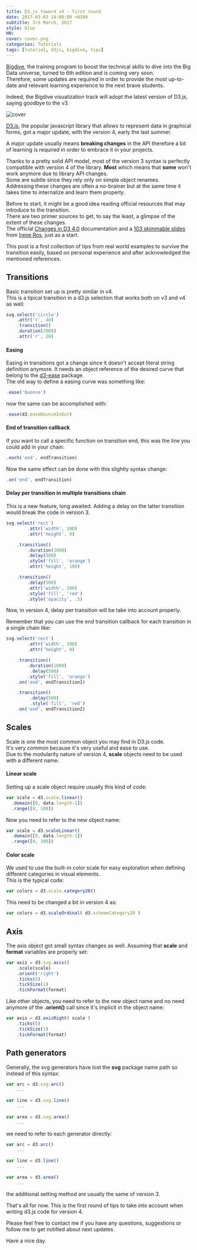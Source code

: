 ```yaml
---
title: D3.js toward v4 - first round
date: 2017-03-03 14:00:00 +0100
subtitle: 3rd March, 2017
style: blue
HN:
cover: cover.png
categories: Tutorials
tags: [tutorial, d3js, bigdive, tips]
---
```


[Bigdive](http://www.bigdive.eu/), the training program to boost the technical skills to dive into the Big Data universe, turned to 6th edition and is coming very soon.  
Therefore, some updates are required in order to provide the most up-to-date and relevant learning experience to the next brave students.  

<!-- main_ad -->

Indeed, the Bigdive visualization track will adopt the latest version of D3.js, saying goodbye to the v3.

![cover](../assets/posts/d3js_toward_v4/cover.png)

[D3.js](https://d3js.org), the popular javascript library that allows to represent data in graphical forms, got a major update, with the version 4, early the last summer.

A major update usually means **breaking changes** in the API therefore a bit of learning is required in order to embrace it in your projects.

Thanks to a pretty solid API model, most of the version 3 syntax is perfectly compatible with version 4 of the library.
**Most** which means that **some** won't work anymore due to library API changes.  
Some are subtle since they rely only on simple object renames.  
Addressing these changes are often a no-brainer but at the same time it takes time to internalize and learn them properly.

Before to start, it might be a good idea reading official resources that may introduce to the transition.  
There are two primer sources to get, to say the least, a glimpse of the extent of these changes.  
The official [Changes in D3 4.0](https://github.com/d3/d3/blob/master/CHANGES.md) documentation and a [103 skimmable slides](https://iros.github.io/d3-v4-whats-new/#1) from [Irene Ros](http://twitter.com/ireneros), just as a start.

This post is a first collection of tips from  real world examples to survive the transition easily, based on personal experience and after acknowledged the mentioned references.

## Transitions

Basic transition set up is pretty similar in v4.  
This is a tipical transition in a d3.js selection that works both on v3 and v4 as well:

```js
svg.select('circle')		
    .attr('r', 40)
    .transition()
    .duration(2000)
    .attr('r', 20)
```

#### Easing

Easing in transitions got a change since it doesn't accept literal string definition anymore. It needs an object reference of the desired curve that belong to the [d3-ease](https://github.com/d3/d3-ease) package.  
The old way to define a easing curve was something like:

```js
.ease('buonce') 
```

now the same can be accomplished with:

```js
.ease(d3.easeBounceInOut) 
```


#### End of transition callback

If you want to call a specific function on transition end, this was the line you could add in your chain:

```js
.each('end', endTransition)
```

Now the same effect can be done with this slightly syntax change:

```js
.on('end', endTransition)
```

#### Delay per transition in multiple transitions chain

This is a new feature, long awaited. Adding a delay on the latter transition would break the code in version 3.

```js
svg.select('rect')
        .attr('width', 100)
        .attr('height', 0)

    .transition()
        .duration(1000)
		.delay(500)
        .style('fill', 'orange')
        .attr('height', 100)

    .transition()
		.delay(500)
        .attr('width', 200)
        .style('fill', 'red')
        .style('opacity', .5)
```

Now, in version 4, delay per transition will be take into account properly.

Remember that you can use the end transition callback for each transition in a single chain like:

```js
svg.select('rect')
        .attr('width', 100)
        .attr('height', 0)

    .transition()
        .duration(1000)
		 .delay(500)
        .style('fill', 'orange')
    .on('end', endTransition1)

    .transition()
	 	 .delay(500)
    	 .style('fill', 'red')
    .on('end', endTransition2)
```


## Scales

Scale is one the most common object you may find in D3.js code.  
It's very common because it's very useful and ease to use.  
Due to the modularity nature of version 4, **scale** objects need to be used with a different name:

#### Linear scale

Setting up a scale object require usually this kind of code:


```js
var scale = d3.scale.linear()
  .domain([0, data.length-1])
  .range([0, 100])
```

Now you need to refer to the new object name:

```js
var scale = d3.scaleLinear()
  .domain([0, data.length-1])
  .range([0, 100])
```


#### Color scale

We used to use the built-in color scale for easy exploration when defining different categories in visual elements.  
This is the typical code:

```js
var colors = d3.scale.category20()
```

This need to be changed a bit in version 4 as:

```js
var colors = d3.scaleOrdinal( d3.schemeCategory20 )
```


## Axis

The axis object got small syntax changes as well. Assuming that **scale** and **format** variables are properly set:

```js
var axis = d3.svg.axis()
    .scale(scale)
    .orient('right')
    .ticks(5)
    .tickSize(1)
    .tickFormat(format)
```

Like other objects, you need to refer to the new object name and no need anymore of the **.orient()** call since it's implicit in the object name:

```js
var axis = d3.axisRight( scale )
    .ticks(5)
    .tickSize(1)
    .tickFormat(format)
```


## Path generators

Generally, the svg generators have lost the **svg** package name path so instead of this syntax:

```js
var arc = d3.svg.arc()
    ...
    
var line = d3.svg.line()
    ...
    
var area = d3.svg.area()
    ...
```

we need to refer to each generator directly:

```js
var arc = d3.arc()
    ...
    
var line = d3.line()
    ...
    
var area = d3.area()
    ...
```

the additional setting method are usually the same of version 3.

That's all for now. 
This is the first round of tips to take into account when writing d3.js code for version 4.

Please feel free to contact me if you have any questions, suggestions or follow me to get notified about next updates.

Have a nice day.